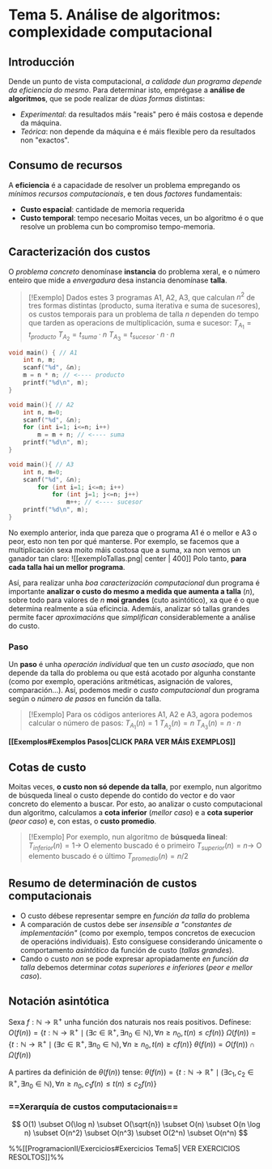 # Tema 5. Análise de algoritmos: complexidade computacional
## Introducción
Dende un punto de vista computacional, _a calidade dun programa depende da eficiencia do mesmo_. Para determinar isto, emprégase a **análise de algoritmos**, que se pode realizar de _dúas formas_ distintas:
+ _Experimental_: da resultados máis "reais" pero é máis costosa e depende da máquina.
+ _Teórica_: non depende da máquina e é máis flexible pero da resultados non "exactos".

## Consumo de recursos
A **eficiencia** é a capacidade de resolver un problema empregando os _mínimos recursos computacionais_, e ten dous _factores_ fundamentais:
+ **Custo espacial**: cantidade de memoria requerida
+ **Custo temporal**: tempo necesario
Moitas veces, un bo algoritmo é o que resolve un problema cun bo compromiso tempo-memoria.
## Caracterización dos custos
O _problema concreto_ denomínase **instancia** do problema xeral, e o número enteiro que mide a _envergadura_ desa instancia denomínase **talla**.

> [!Exemplo]
> Dados estes 3 programas A1, A2, A3, que calculan $n^2$ de tres formas distintas (producto, suma iterativa e suma de sucesores), os custos temporais para un problema de talla $n$ dependen do tempo que tarden as operacions de multiplicación, suma e sucesor:
> $T_{A_{1}}=t_{producto}$
> $T_{A_{2}}=t_{suma} \cdot n$
> $T_{A_{3}}=t_{sucesor} \cdot n \cdot n$
```c
void main() { // A1
	int n, m;
	scanf("%d", &n);
	m = n * n; // <---- producto
	printf("%d\n", m);
}

void main(){ // A2
	int n, m=0;
	scanf("%d", &n);
	for (int i=1; i<=n; i++)
		m = m + n; // <---- suma
	printf("%d\n", m);
}

void main(){ // A3
	int n, m=0;
	scanf("%d", &n);
		for (int i=1; i<=n; i++)
			for (int j=1; j<=n; j++)
				m++; // <---- sucesor
	printf("%d\n", m);
}
```

No exemplo anterior, inda que pareza que o programa A1 é o mellor e A3 o peor, esto non ten por qué manterse. Por exemplo, se facemos que a multiplicación sexa moito máis costosa que a suma, xa non vemos un ganador tan claro:
![[exemploTallas.png| center | 400]]
Polo tanto, **para cada talla hai un mellor programa**.

Así, para realizar unha _boa caracterización computacional_ dun programa é importante **analizar o custo do mesmo a medida que aumenta a talla** ($n$), sobre todo para valores de $n$ **moi grandes** (cuto asintótico), xa que é o que determina realmente a súa eficincia. Ademáis, analizar só tallas grandes permite facer _aproximacións_ que _simplifican_ considerablemente a análise do custo.

### Paso
Un **paso** é unha _operación individual_ que ten un _custo asociado_, que non depende da talla do problema ou que está acotado por algunha constante (como por exemplo, operacións aritméticas, asignación de valores, comparación...). Así, podemos medir o _custo computacional_ dun programa según o _número de pasos_ en función da talla. 

> [!Exemplo] 
> Para os códigos anteriores A1, A2 e A3, agora podemos calcular o número de pasos:
> $T_{A_{1}}(n)=1$
> $T_{A_{2}}(n)=n$
> $T_{A_{3}}(n)=n \cdot n$

**[[Exemplos#Exemplos Pasos|CLICK PARA VER MÁIS EXEMPLOS]]**

## Cotas de custo
Moitas veces, **o custo non só depende da talla**, por exemplo, nun algoritmo de búsqueda lineal o custo depende do contido do vector e do vaor concreto do elemento a buscar.
Por esto, ao analizar o custo computacional dun algoritmo, calculamos a **cota inferior** (_mellor caso_) e a **cota superior** (_peor caso_) e, con estas, o **custo promedio**.

> [!Exemplo]
> Por exemplo, nun algoritmo de **búsqueda lineal**:
> $T_{inferior}(n)=1\to$ O elemento buscado é o primeiro
> $T_{superior}(n)=n\to$ O elemento buscado é o último
> $T_{promedio}(n)={n}/{2}$

## Resumo de determinación de custos computacionais
+ O custo débese representar sempre en _función da talla_ do problema
+ A comparación de custos debe ser _insensible a "constantes de implementación"_ (como por exemplo, tempos concretos de execucion de operacións individuais). Esto consíguese considerando únicamente o comportamento _asintótico_ da función de custo (_tallas grandes_).
+ Cando o custo _non_ se pode expresar apropiadamente _en función da talla_ debemos determinar _cotas superiores e inferiores_ (_peor e mellor caso_).

## Notación asintótica
Sexa $f : \mathbb{N} \to \mathbb{R}^+$ unha función dos naturais nos reais positivos. Defínese:
$O(f(n)) = \{t : \mathbb{N} \to \mathbb{R}^+ \mid (\exists c \in \mathbb{R}^+, \exists n_0 \in \mathbb{N}), \forall n \geq n_0, t(n) \leq c f(n)\}$
$\Omega(f(n)) = \{t : \mathbb{N} \to \mathbb{R}^+ \mid (\exists c \in \mathbb{R}^+, \exists n_0 \in \mathbb{N}), \forall n \geq n_0, t(n) \geq c f(n)\}$
$\theta(f(n)) = O(f(n)) \cap \Omega(f(n))$

A partires da definición de $\theta(f(n))$ tense:
$\theta(f(n)) = \{t : \mathbb{N} \to \mathbb{R}^+ \mid (\exists c_1, c_2 \in \mathbb{R}^+, \exists n_0 \in \mathbb{N}), \forall n \geq n_0, c_1 f(n) \leq t(n) \leq c_2 f(n)\}$

### ==Xerarquía de custos computacionais==
$$
O(1) \subset O(\log n) \subset O(\sqrt{n}) \subset O(n) \subset O(n \log n) \subset O(n^2) \subset O(n^3) \subset O(2^n) \subset O(n^n)
$$

%%[[ProgramacionII/Exercicios#Exercicios Tema5| VER EXERCICIOS RESOLTOS]]%%




